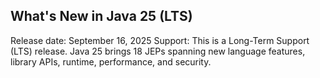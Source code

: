 What's New in Java 25 (LTS)
----------------------------------------
Release date: September 16, 2025 
Support: This is a Long-Term Support (LTS) release. 
Java 25 brings 18 JEPs spanning new language features, library APIs, runtime, performance, and security. 
